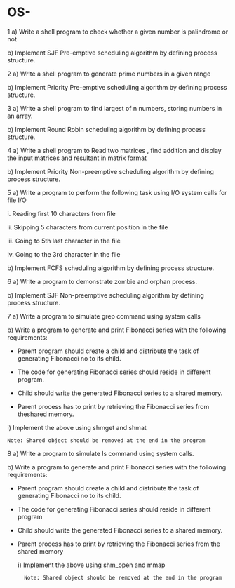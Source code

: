 # OS-
1 a) Write a shell program to check whether a given number is palindrome or not 

b) Implement SJF Pre-emptive scheduling algorithm by defining process structure. 

2 a) Write a shell program to generate  prime numbers in a given range 

b) Implement Priority Pre-emptive scheduling algorithm by defining process structure. 

3 a) Write a shell program to find largest of n numbers, storing numbers in an array.

b) Implement Round Robin scheduling algorithm by defining process structure.  

4 a) Write a shell program to Read two matrices , find addition and display the input matrices and resultant in matrix format 

b) Implement Priority Non-preemptive scheduling algorithm by defining process structure.

5 a) Write a program to perform the following task using I/O system calls for file I/O 

  i. Reading first 10 characters from file 
  
  ii. Skipping 5 characters from current position in the file 
  
  iii. Going to 5th  last character in the file 
  
  iv. Going to the 3rd character in the file

b) Implement FCFS scheduling algorithm by defining process structure. 

6 a) Write a program to demonstrate zombie and orphan process. 

b) Implement SJF Non-preemptive scheduling algorithm by defining 
process structure. 

7 a) Write a program to simulate grep command using system calls 
 
b) Write a program to generate and print Fibonacci series with the 
following requirements: 

   - Parent program should create a child and distribute the task of generating Fibonacci no to its child.

   - The code for generating Fibonacci series should reside in different program.

   - Child should write the generated Fibonacci series to a shared memory.
    
   - Parent process has to print by retrieving the Fibonacci series from theshared memory.
     
i)    Implement the above using shmget and shmat

    Note: Shared object should be removed at the end in the program

8 a) Write a program to simulate ls command using system calls. 
 
b) Write a program to generate and print Fibonacci series with the following requirements: 

   - Parent program should create a child and distribute the task of generating Fibonacci no to its child.
 
   - The code for generating Fibonacci series should reside in different program
    
   - Child should write the generated Fibonacci series to a shared memory.
    
   - Parent process has to print by retrieving the Fibonacci series from the shared memory
    
      i)    Implement the above using shm_open and mmap
     
           Note: Shared object should be removed at the end in the program 
